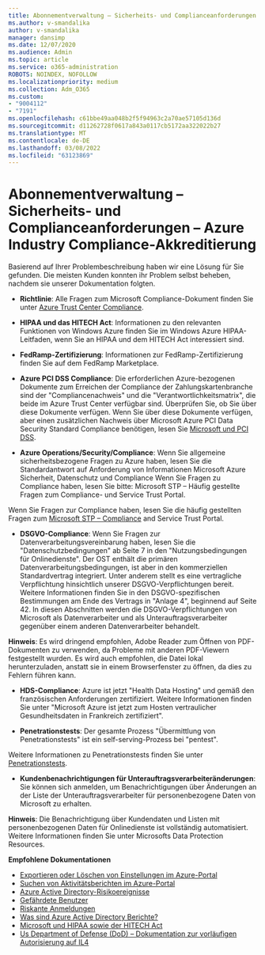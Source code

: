 ```yaml
---
title: Abonnementverwaltung – Sicherheits- und Complianceanforderungen – Azure Industry Compliance-Akkreditierung
ms.author: v-smandalika
author: v-smandalika
manager: dansimp
ms.date: 12/07/2020
ms.audience: Admin
ms.topic: article
ms.service: o365-administration
ROBOTS: NOINDEX, NOFOLLOW
ms.localizationpriority: medium
ms.collection: Adm_O365
ms.custom:
- "9004112"
- "7191"
ms.openlocfilehash: c61bbe49aa048b2f5f94963c2a70ae57105d136d
ms.sourcegitcommit: d11262728f0617a843a0117cb5172aa322022b27
ms.translationtype: MT
ms.contentlocale: de-DE
ms.lasthandoff: 03/08/2022
ms.locfileid: "63123869"
---
```

# <a name="subscription-management---security-and-compliance-requests---azure-industry-compliance-accreditation"></a>Abonnementverwaltung – Sicherheits- und Complianceanforderungen – Azure Industry Compliance-Akkreditierung

Basierend auf Ihrer Problembeschreibung haben wir eine Lösung für Sie gefunden. Die meisten Kunden konnten ihr Problem selbst beheben, nachdem sie unserer Dokumentation folgten.

- **Richtlinie**: Alle Fragen zum Microsoft Compliance-Dokument finden Sie unter [Azure Trust Center Compliance](https://docs.microsoft.com/compliance/regulatory/offering-SOC).

- **HIPAA und das HITECH Act**: Informationen zu den relevanten Funktionen von Windows Azure finden Sie im Windows Azure HIPAA-Leitfaden, wenn Sie an HIPAA und dem HITECH Act interessiert sind.

- **FedRamp-Zertifizierung**: Informationen zur FedRamp-Zertifizierung finden Sie auf dem FedRamp Marketplace.

- **Azure PCI DSS Compliance**: Die erforderlichen Azure-bezogenen Dokumente zum Erreichen der Compliance der Zahlungskartenbranche sind der "Compliancenachweis" und die "Verantwortlichkeitsmatrix", die beide im Azure Trust Center verfügbar sind. Überprüfen Sie, ob Sie über diese Dokumente verfügen. Wenn Sie über diese Dokumente verfügen, aber einen zusätzlichen Nachweis über Microsoft Azure PCI Data Security Standard Compliance benötigen, lesen Sie [Microsoft und PCI DSS](https://docs.microsoft.com/compliance/regulatory/offering-PCI-DSS).

- **Azure Operations/Security/Compliance**: Wenn Sie allgemeine sicherheitsbezogene Fragen zu Azure haben, lesen Sie die Standardantwort auf Anforderung von Informationen Microsoft Azure Sicherheit, Datenschutz und Compliance Wenn Sie Fragen zu Compliance haben, lesen Sie bitte: Microsoft STP – Häufig gestellte Fragen zum Compliance- und Service Trust Portal.

Wenn Sie Fragen zur Compliance haben, lesen Sie die häufig gestellten Fragen zum [Microsoft STP – Compliance](https://www.microsoft.com/trust-center/compliance/compliance-overview) and Service Trust Portal.

- **DSGVO-Compliance**: Wenn Sie Fragen zur Datenverarbeitungsvereinbarung haben, lesen Sie die "Datenschutzbedingungen" ab Seite 7 in den "Nutzungsbedingungen für Onlinedienste". Der OST enthält die primären Datenverarbeitungsbedingungen, ist aber in den kommerziellen Standardvertrag integriert. Unter anderem stellt es eine vertragliche Verpflichtung hinsichtlich unserer DSGVO-Verpflichtungen bereit. Weitere Informationen finden Sie in den DSGVO-spezifischen Bestimmungen am Ende des Vertrags in "Anlage 4", beginnend auf Seite 42. In diesen Abschnitten werden die DSGVO-Verpflichtungen von Microsoft als Datenverarbeiter und als Unterauftragsverarbeiter gegenüber einem anderen Datenverarbeiter behandelt.

**Hinweis**: Es wird dringend empfohlen, Adobe Reader zum Öffnen von PDF-Dokumenten zu verwenden, da Probleme mit anderen PDF-Viewern festgestellt wurden. Es wird auch empfohlen, die Datei lokal herunterzuladen, anstatt sie in einem Browserfenster zu öffnen, da dies zu Fehlern führen kann.

- **HDS-Compliance**: Azure ist jetzt "Health Data Hosting" und gemäß den französischen Anforderungen zertifiziert. Weitere Informationen finden Sie unter "Microsoft Azure ist jetzt zum Hosten vertraulicher Gesundheitsdaten in Frankreich zertifiziert".

- **Penetrationstests**: Der gesamte Prozess "Übermittlung von Penetrationstests" ist ein self-serving-Prozess bei "pentest".

Weitere Informationen zu Penetrationstests finden Sie unter [Penetrationstests](https://docs.microsoft.com/azure/security/fundamentals/pen-testing).

- **Kundenbenachrichtigungen für Unterauftragsverarbeiteränderungen**: Sie können sich anmelden, um Benachrichtigungen über Änderungen an der Liste der Unterauftragsverarbeiter für personenbezogene Daten von Microsoft zu erhalten.

**Hinweis**: Die Benachrichtigung über Kundendaten und Listen mit personenbezogenen Daten für Onlinedienste ist vollständig automatisiert. Weitere Informationen finden Sie unter Microsofts Data Protection Resources.

**Empfohlene Dokumentationen**

- [Exportieren oder Löschen von Einstellungen im Azure-Portal](https://docs.microsoft.com/azure/azure-portal/set-preferences)
- [Suchen von Aktivitätsberichten im Azure-Portal](https://docs.microsoft.com/azure/active-directory/reports-monitoring/howto-find-activity-reports)
- [Azure Active Directory-Risikoereignisse](https://docs.microsoft.com/azure/active-directory/identity-protection/overview-identity-protection)
- [Gefährdete Benutzer](https://docs.microsoft.com/azure/active-directory/identity-protection/overview-identity-protection)
- [Riskante Anmeldungen](https://docs.microsoft.com/azure/active-directory/identity-protection/overview-identity-protection)
- [Was sind Azure Active Directory Berichte?](https://docs.microsoft.com/azure/active-directory/reports-monitoring/overview-reports)
- [Microsoft und HIPAA sowie der HITECH Act](https://docs.microsoft.com/compliance/regulatory/offering-hipaa-hitech)
- [Us Department of Defense (DoD) – Dokumentation zur vorläufigen Autorisierung auf IL4](https://docs.microsoft.com/compliance/regulatory/offering-DoD-DISA-L2-L4-L5)













